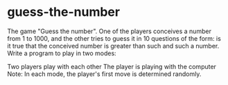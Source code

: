 # guess-the-number
The game "Guess the number". One of the players conceives a number from 1 to 1000, and the other tries to guess it in 10 questions of the form: 
is it true that the conceived number is greater than such and such a number. Write a program to play in two modes:

Two players play with each other
The player is playing with the computer 
Note: In each mode, the player's first move is determined randomly.
